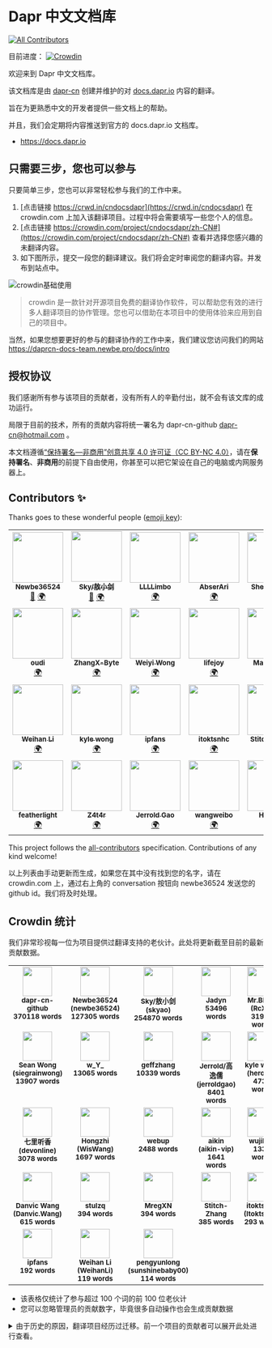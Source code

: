 # Dapr 中文文档库

<!-- ALL-CONTRIBUTORS-BADGE:START - Do not remove or modify this section -->
[![All Contributors](https://img.shields.io/badge/all_contributors-28-orange.svg?style=flat-square)](#contributors-)
<!-- ALL-CONTRIBUTORS-BADGE:END -->

目前进度： [![Crowdin](https://badges.crowdin.net/cndocsdapr/localized.svg)](https://crowdin.com/project/cndocsdapr)

欢迎来到 Dapr 中文文档库。

该文档库是由 [dapr-cn](https://github.com/dapr-cn) 创建并维护的对 [docs.dapr.io](https://docs.dapr.io/) 内容的翻译。

旨在为更熟悉中文的开发者提供一些文档上的帮助。

并且，我们会定期将内容推送到官方的 docs.dapr.io 文档库。

- <https://docs.dapr.io>

## 只需要三步，您也可以参与

只要简单三步，您也可以非常轻松参与我们的工作中来。

1. [点击链接 https://crwd.in/cndocsdapr](https://crwd.in/cndocsdapr) 在 crowdin.com 上加入该翻译项目。过程中将会需要填写一些您个人的信息。
2. [点击链接 https://crowdin.com/project/cndocsdapr/zh-CN#](https://crowdin.com/project/cndocsdapr/zh-CN#) 查看并选择您感兴趣的未翻译内容。
3. 如下图所示，提交一段您的翻译建议。我们将会定时审阅您的翻译内容。并发布到站点中。

![crowdin基础使用](assets/001_basic_crowdin.png)

> crowdin 是一款针对开源项目免费的翻译协作软件，可以帮助您有效的进行多人翻译项目的协作管理。您也可以借助在本项目中的使用体验来应用到自己的项目中。

当然，如果您想要更好的参与的翻译协作的工作中来，我们建议您访问我们的网站 <https://daprcn-docs-team.newbe.pro/docs/intro>

## 授权协议

我们感谢所有参与该项目的贡献者，没有所有人的辛勤付出，就不会有该文库的成功运行。

局限于目前的技术，所有的贡献内容将统一署名为 dapr-cn-github dapr-cn@hotmail.com 。

本文档遵循[“保持署名—非商用”创意共享 4.0 许可证（CC BY-NC 4.0）](http://creativecommons.org/licenses/by-nc/4.0/deed.zh)，请在**保持署名**、**非商用**的前提下自由使用，你甚至可以把它架设在自己的电脑或内网服务器上。

## Contributors ✨

Thanks goes to these wonderful people ([emoji key](https://allcontributors.org/docs/en/emoji-key)):

<!-- ALL-CONTRIBUTORS-LIST:START - Do not remove or modify this section -->
<!-- prettier-ignore-start -->
<!-- markdownlint-disable -->
<table>
  <tr>
    <td align="center"><a href="https://www.newbe.pro"><img src="https://avatars.githubusercontent.com/u/7685462?v=4?s=100" width="100px;" alt=""/><br /><sub><b>Newbe36524</b></sub></a><br /><a href="#ideas-newbe36524" title="Ideas, Planning, & Feedback">🤔</a> <a href="#translation-newbe36524" title="Translation">🌍</a></td>
    <td align="center"><a href="https://skyao.io"><img src="https://avatars.githubusercontent.com/u/1582369?v=4?s=100" width="100px;" alt=""/><br /><sub><b>Sky/敖小剑</b></sub></a><br /><a href="#ideas-skyao" title="Ideas, Planning, & Feedback">🤔</a> <a href="#translation-skyao" title="Translation">🌍</a></td>
    <td align="center"><a href="https://github.com/LLLLimbo"><img src="https://avatars.githubusercontent.com/u/31607003?v=4?s=100" width="100px;" alt=""/><br /><sub><b>LLLLimbo</b></sub></a><br /><a href="#translation-LLLLimbo" title="Translation">🌍</a></td>
    <td align="center"><a href="https://yuque.com/abser"><img src="https://avatars.githubusercontent.com/u/32089134?v=4?s=100" width="100px;" alt=""/><br /><sub><b>AbserAri</b></sub></a><br /><a href="#translation-abserari" title="Translation">🌍</a></td>
    <td align="center"><a href="https://www.jianshu.com/u/39ec0e6b1844?order_by=top"><img src="https://avatars.githubusercontent.com/u/12607748?v=4?s=100" width="100px;" alt=""/><br /><sub><b>Shengjie Yan</b></sub></a><br /><a href="#translation-sheng-jie" title="Translation">🌍</a></td>
    <td align="center"><a href="https://yuiter.com"><img src="https://avatars.githubusercontent.com/u/32116018?v=4?s=100" width="100px;" alt=""/><br /><sub><b>Danvic Wang</b></sub></a><br /><a href="#translation-danvic712" title="Translation">🌍</a></td>
    <td align="center"><a href="https://jadyn.wang"><img src="https://avatars.githubusercontent.com/u/13699353?v=4?s=100" width="100px;" alt=""/><br /><sub><b>Jadyn</b></sub></a><br /><a href="#translation-JadynWong" title="Translation">🌍</a></td>
  </tr>
  <tr>
    <td align="center"><a href="http://www.oudi.org"><img src="https://avatars.githubusercontent.com/u/2518192?v=4?s=100" width="100px;" alt=""/><br /><sub><b>oudi</b></sub></a><br /><a href="#translation-oudi" title="Translation">🌍</a></td>
    <td align="center"><a href="https://github.com/ZhangX-Byte"><img src="https://avatars.githubusercontent.com/u/6357361?v=4?s=100" width="100px;" alt=""/><br /><sub><b>ZhangX-Byte</b></sub></a><br /><a href="#translation-ZhangX-Byte" title="Translation">🌍</a></td>
    <td align="center"><a href="https://siegrain.wang"><img src="https://avatars.githubusercontent.com/u/11625599?v=4?s=100" width="100px;" alt=""/><br /><sub><b>Weiyi Wong</b></sub></a><br /><a href="#translation-siegrainwong" title="Translation">🌍</a></td>
    <td align="center"><a href="https://github.com/lifejoyforpy"><img src="https://avatars.githubusercontent.com/u/38183800?v=4?s=100" width="100px;" alt=""/><br /><sub><b>lifejoy</b></sub></a><br /><a href="#translation-lifejoyforpy" title="Translation">🌍</a></td>
    <td align="center"><a href="http://marklux.cn"><img src="https://avatars.githubusercontent.com/u/19239409?v=4?s=100" width="100px;" alt=""/><br /><sub><b>Mark Lumin</b></sub></a><br /><a href="#translation-MarkLux" title="Translation">🌍</a></td>
    <td align="center"><a href="http://blog.ithuo.net:8877"><img src="https://avatars.githubusercontent.com/u/20416202?v=4?s=100" width="100px;" alt=""/><br /><sub><b>charleszhn</b></sub></a><br /><a href="#translation-charleszhn" title="Translation">🌍</a></td>
    <td align="center"><a href="http://www.tomorjm.com"><img src="https://avatars.githubusercontent.com/u/11410549?v=4?s=100" width="100px;" alt=""/><br /><sub><b>Jaime Zhang</b></sub></a><br /><a href="#translation-TomorJM" title="Translation">🌍</a></td>
  </tr>
  <tr>
    <td align="center"><a href="https://www.cnblogs.com/weihanli"><img src="https://avatars.githubusercontent.com/u/7604648?v=4?s=100" width="100px;" alt=""/><br /><sub><b>Weihan Li</b></sub></a><br /><a href="#translation-weihanli" title="Translation">🌍</a></td>
    <td align="center"><a href="http://www.herowk.com"><img src="https://avatars.githubusercontent.com/u/1592834?v=4?s=100" width="100px;" alt=""/><br /><sub><b>kyle wong</b></sub></a><br /><a href="#translation-herowk" title="Translation">🌍</a></td>
    <td align="center"><a href="https://www.4async.com"><img src="https://avatars.githubusercontent.com/u/363344?v=4?s=100" width="100px;" alt=""/><br /><sub><b>ipfans</b></sub></a><br /><a href="#translation-ipfans" title="Translation">🌍</a></td>
    <td align="center"><a href="https://github.com/Itoktsnhc"><img src="https://avatars.githubusercontent.com/u/11204672?v=4?s=100" width="100px;" alt=""/><br /><sub><b>itoktsnhc</b></sub></a><br /><a href="#translation-itoktsnhc" title="Translation">🌍</a></td>
    <td align="center"><a href="https://github.com/Stitch-Zhang"><img src="https://avatars.githubusercontent.com/u/61350804?v=4?s=100" width="100px;" alt=""/><br /><sub><b>Stitch-Zhang</b></sub></a><br /><a href="#translation-Stitch-Zhang" title="Translation">🌍</a></td>
    <td align="center"><a href="http://www.cnblogs.com/stulzq"><img src="https://avatars.githubusercontent.com/u/13200155?v=4?s=100" width="100px;" alt=""/><br /><sub><b>Zhiqiang Li</b></sub></a><br /><a href="#translation-stulzq" title="Translation">🌍</a></td>
    <td align="center"><a href="https://github.com/doddgu"><img src="https://avatars.githubusercontent.com/u/7299249?v=4?s=100" width="100px;" alt=""/><br /><sub><b>鬼谷子</b></sub></a><br /><a href="#translation-doddgu" title="Translation">🌍</a></td>
  </tr>
  <tr>
    <td align="center"><a href="https://blog.cong.moe"><img src="https://avatars.githubusercontent.com/u/18305255?v=4?s=100" width="100px;" alt=""/><br /><sub><b>featherlight</b></sub></a><br /><a href="#translation-zcong1993" title="Translation">🌍</a></td>
    <td align="center"><a href="https://github.com/Z4t4r"><img src="https://avatars.githubusercontent.com/u/26058185?v=4?s=100" width="100px;" alt=""/><br /><sub><b>Z4t4r</b></sub></a><br /><a href="#translation-Z4t4r" title="Translation">🌍</a></td>
    <td align="center"><a href="https://github.com/jerroldgao"><img src="https://avatars.githubusercontent.com/u/6866361?v=4?s=100" width="100px;" alt=""/><br /><sub><b>Jerrold Gao</b></sub></a><br /><a href="#translation-jerroldgao" title="Translation">🌍</a></td>
    <td align="center"><a href="http://www.wwbweibo.icu"><img src="https://avatars.githubusercontent.com/u/20398347?v=4?s=100" width="100px;" alt=""/><br /><sub><b>wangweibo</b></sub></a><br /><a href="#translation-wwbweibo" title="Translation">🌍</a></td>
    <td align="center"><a href="https://www.cnblogs.com/wiswang"><img src="https://avatars.githubusercontent.com/u/18387458?v=4?s=100" width="100px;" alt=""/><br /><sub><b>Hongzhi</b></sub></a><br /><a href="#translation-WisWang" title="Translation">🌍</a></td>
    <td align="center"><a href="https://www.weyhd.com"><img src="https://avatars.githubusercontent.com/u/439390?v=4?s=100" width="100px;" alt=""/><br /><sub><b>geffzhang</b></sub></a><br /><a href="#translation-geffzhang" title="Translation">🌍</a></td>
    <td align="center"><a href="https://github.com/zhi-gang-sun"><img src="https://avatars.githubusercontent.com/u/30427722?v=4?s=100" width="100px;" alt=""/><br /><sub><b>zhi-gang-sun</b></sub></a><br /><a href="#translation-zhi-gang-sun" title="Translation">🌍</a></td>
  </tr>
</table>

<!-- markdownlint-restore -->
<!-- prettier-ignore-end -->

<!-- ALL-CONTRIBUTORS-LIST:END -->

This project follows the [all-contributors](https://github.com/all-contributors/all-contributors) specification. Contributions of any kind welcome!

以上列表由手动更新而生成，如果您在其中没有找到您的名字，请在 crowdin.com 上，通过右上角的 conversation 按钮向 newbe36524 发送您的 github id。我们将及时处理。

## Crowdin 统计

我们非常珍视每一位为项目提供过翻译支持的老伙计。此处将更新截至目前的最新贡献数据。

<!-- CROWDIN-TRANSLATORS-START -->
<table style="width: 100%;"><tr>
              <td style="text-align:center; vertical-align: top;">
                  <a href="https://crowdin.com/profile/dapr-cn-github">
                    <img style="width: 58px" src="https://i2.wp.com/crowdin.com/images/user-picture.png?ssl=1"/>
                   </a>
                  <br />
                  <sub>
                      <b>dapr-cn-github</b>
                  </sub>
                  <br />
                  <sub>
                      <b>370118 words</b>
                  </sub>
              </td>
              <td style="text-align:center; vertical-align: top;">
                  <a href="https://crowdin.com/profile/newbe36524">
                    <img style="width: 58px" src="https://i2.wp.com/crowdin.com/images/user-picture.png?ssl=1"/>
                   </a>
                  <br />
                  <sub>
                      <b>Newbe36524 (newbe36524)</b>
                  </sub>
                  <br />
                  <sub>
                      <b>127305 words</b>
                  </sub>
              </td>
              <td style="text-align:center; vertical-align: top;">
                  <a href="https://crowdin.com/profile/skyao">
                    <img style="width: 58px" src="https://i2.wp.com/crowdin.com/images/user-picture.png?ssl=1"/>
                   </a>
                  <br />
                  <sub>
                      <b>Sky/敖小剑 (skyao)</b>
                  </sub>
                  <br />
                  <sub>
                      <b>254870 words</b>
                  </sub>
              </td>
              <td style="text-align:center; vertical-align: top;">
                  <a href="https://crowdin.com/profile/Jadyn">
                    <img style="width: 58px" src="https://i2.wp.com/crowdin.com/images/user-picture.png?ssl=1"/>
                   </a>
                  <br />
                  <sub>
                      <b>Jadyn</b>
                  </sub>
                  <br />
                  <sub>
                      <b>53496 words</b>
                  </sub>
              </td>
              <td style="text-align:center; vertical-align: top;">
                  <a href="https://crowdin.com/profile/RcXu">
                    <img style="width: 58px" src="https://i2.wp.com/crowdin.com/images/user-picture.png?ssl=1"/>
                   </a>
                  <br />
                  <sub>
                      <b>Mr.Black (RcXu)</b>
                  </sub>
                  <br />
                  <sub>
                      <b>31916 words</b>
                  </sub>
              </td>
              <td style="text-align:center; vertical-align: top;">
                  <a href="https://crowdin.com/profile/betulasector">
                    <img style="width: 58px" src="https://i2.wp.com/crowdin.com/images/user-picture.png?ssl=1"/>
                   </a>
                  <br />
                  <sub>
                      <b>betulasector</b>
                  </sub>
                  <br />
                  <sub>
                      <b>20617 words</b>
                  </sub>
              </td>
              <td style="text-align:center; vertical-align: top;">
                  <a href="https://crowdin.com/profile/LLLimbo">
                    <img style="width: 58px" src="https://i2.wp.com/crowdin.com/images/user-picture.png?ssl=1"/>
                   </a>
                  <br />
                  <sub>
                      <b>LLLLimbo (LLLimbo)</b>
                  </sub>
                  <br />
                  <sub>
                      <b>20462 words</b>
                  </sub>
              </td></tr><tr>
              <td style="text-align:center; vertical-align: top;">
                  <a href="https://crowdin.com/profile/siegrainwong">
                    <img style="width: 58px" src="https://i2.wp.com/crowdin.com/images/user-picture.png?ssl=1"/>
                   </a>
                  <br />
                  <sub>
                      <b>Sean Wong (siegrainwong)</b>
                  </sub>
                  <br />
                  <sub>
                      <b>13907 words</b>
                  </sub>
              </td>
              <td style="text-align:center; vertical-align: top;">
                  <a href="https://crowdin.com/profile/w_Y_">
                    <img style="width: 58px" src="https://i2.wp.com/crowdin.com/images/user-picture.png?ssl=1"/>
                   </a>
                  <br />
                  <sub>
                      <b>w_Y_</b>
                  </sub>
                  <br />
                  <sub>
                      <b>13065 words</b>
                  </sub>
              </td>
              <td style="text-align:center; vertical-align: top;">
                  <a href="https://crowdin.com/profile/geffzhang">
                    <img style="width: 58px" src="https://i2.wp.com/crowdin.com/images/user-picture.png?ssl=1"/>
                   </a>
                  <br />
                  <sub>
                      <b>geffzhang</b>
                  </sub>
                  <br />
                  <sub>
                      <b>10339 words</b>
                  </sub>
              </td>
              <td style="text-align:center; vertical-align: top;">
                  <a href="https://crowdin.com/profile/jerroldgao">
                    <img style="width: 58px" src="https://i2.wp.com/crowdin.com/images/user-picture.png?ssl=1"/>
                   </a>
                  <br />
                  <sub>
                      <b>Jerrold/高逸儒 (jerroldgao)</b>
                  </sub>
                  <br />
                  <sub>
                      <b>8401 words</b>
                  </sub>
              </td>
              <td style="text-align:center; vertical-align: top;">
                  <a href="https://crowdin.com/profile/herowk">
                    <img style="width: 58px" src="https://i2.wp.com/crowdin.com/images/user-picture.png?ssl=1"/>
                   </a>
                  <br />
                  <sub>
                      <b>kyle wong (herowk)</b>
                  </sub>
                  <br />
                  <sub>
                      <b>4739 words</b>
                  </sub>
              </td>
              <td style="text-align:center; vertical-align: top;">
                  <a href="https://crowdin.com/profile/doddgu">
                    <img style="width: 58px" src="https://i2.wp.com/crowdin.com/images/user-picture.png?ssl=1"/>
                   </a>
                  <br />
                  <sub>
                      <b>doddgu</b>
                  </sub>
                  <br />
                  <sub>
                      <b>2372 words</b>
                  </sub>
              </td>
              <td style="text-align:center; vertical-align: top;">
                  <a href="https://crowdin.com/profile/charleszhn">
                    <img style="width: 58px" src="https://i2.wp.com/crowdin.com/images/user-picture.png?ssl=1"/>
                   </a>
                  <br />
                  <sub>
                      <b>charleszhn</b>
                  </sub>
                  <br />
                  <sub>
                      <b>1727 words</b>
                  </sub>
              </td></tr><tr>
              <td style="text-align:center; vertical-align: top;">
                  <a href="https://crowdin.com/profile/devonline">
                    <img style="width: 58px" src="https://i2.wp.com/crowdin.com/images/user-picture.png?ssl=1"/>
                   </a>
                  <br />
                  <sub>
                      <b>七里听香 (devonline)</b>
                  </sub>
                  <br />
                  <sub>
                      <b>3078 words</b>
                  </sub>
              </td>
              <td style="text-align:center; vertical-align: top;">
                  <a href="https://crowdin.com/profile/WisWang">
                    <img style="width: 58px" src="https://i2.wp.com/crowdin.com/images/user-picture.png?ssl=1"/>
                   </a>
                  <br />
                  <sub>
                      <b>Hongzhi (WisWang)</b>
                  </sub>
                  <br />
                  <sub>
                      <b>1697 words</b>
                  </sub>
              </td>
              <td style="text-align:center; vertical-align: top;">
                  <a href="https://crowdin.com/profile/webup">
                    <img style="width: 58px" src="https://i2.wp.com/crowdin.com/images/user-picture.png?ssl=1"/>
                   </a>
                  <br />
                  <sub>
                      <b>webup</b>
                  </sub>
                  <br />
                  <sub>
                      <b>2488 words</b>
                  </sub>
              </td>
              <td style="text-align:center; vertical-align: top;">
                  <a href="https://crowdin.com/profile/aikin-vip">
                    <img style="width: 58px" src="https://i2.wp.com/crowdin.com/images/user-picture.png?ssl=1"/>
                   </a>
                  <br />
                  <sub>
                      <b>aikin (aikin-vip)</b>
                  </sub>
                  <br />
                  <sub>
                      <b>1641 words</b>
                  </sub>
              </td>
              <td style="text-align:center; vertical-align: top;">
                  <a href="https://crowdin.com/profile/wujihua">
                    <img style="width: 58px" src="https://i2.wp.com/crowdin.com/images/user-picture.png?ssl=1"/>
                   </a>
                  <br />
                  <sub>
                      <b>wujihua</b>
                  </sub>
                  <br />
                  <sub>
                      <b>1338 words</b>
                  </sub>
              </td>
              <td style="text-align:center; vertical-align: top;">
                  <a href="https://crowdin.com/profile/MarkLux">
                    <img style="width: 58px" src="https://i2.wp.com/crowdin.com/images/user-picture.png?ssl=1"/>
                   </a>
                  <br />
                  <sub>
                      <b>MarkLux</b>
                  </sub>
                  <br />
                  <sub>
                      <b>1264 words</b>
                  </sub>
              </td>
              <td style="text-align:center; vertical-align: top;">
                  <a href="https://crowdin.com/profile/qianjunakasumi">
                    <img style="width: 58px" src="https://i2.wp.com/crowdin.com/images/user-picture.png?ssl=1"/>
                   </a>
                  <br />
                  <sub>
                      <b>千橘 雫霞 (qianjunakasumi)</b>
                  </sub>
                  <br />
                  <sub>
                      <b>723 words</b>
                  </sub>
              </td></tr><tr>
              <td style="text-align:center; vertical-align: top;">
                  <a href="https://crowdin.com/profile/Danvic.Wang">
                    <img style="width: 58px" src="https://i2.wp.com/crowdin.com/images/user-picture.png?ssl=1"/>
                   </a>
                  <br />
                  <sub>
                      <b>Danvic Wang (Danvic.Wang)</b>
                  </sub>
                  <br />
                  <sub>
                      <b>615 words</b>
                  </sub>
              </td>
              <td style="text-align:center; vertical-align: top;">
                  <a href="https://crowdin.com/profile/stulzq">
                    <img style="width: 58px" src="https://i2.wp.com/crowdin.com/images/user-picture.png?ssl=1"/>
                   </a>
                  <br />
                  <sub>
                      <b>stulzq</b>
                  </sub>
                  <br />
                  <sub>
                      <b>394 words</b>
                  </sub>
              </td>
              <td style="text-align:center; vertical-align: top;">
                  <a href="https://crowdin.com/profile/MregXN">
                    <img style="width: 58px" src="https://i2.wp.com/crowdin.com/images/user-picture.png?ssl=1"/>
                   </a>
                  <br />
                  <sub>
                      <b>MregXN</b>
                  </sub>
                  <br />
                  <sub>
                      <b>394 words</b>
                  </sub>
              </td>
              <td style="text-align:center; vertical-align: top;">
                  <a href="https://crowdin.com/profile/Stitch-Zhang">
                    <img style="width: 58px" src="https://i2.wp.com/crowdin.com/images/user-picture.png?ssl=1"/>
                   </a>
                  <br />
                  <sub>
                      <b>Stitch-Zhang</b>
                  </sub>
                  <br />
                  <sub>
                      <b>385 words</b>
                  </sub>
              </td>
              <td style="text-align:center; vertical-align: top;">
                  <a href="https://crowdin.com/profile/Itoktsnhc">
                    <img style="width: 58px" src="https://i2.wp.com/crowdin.com/images/user-picture.png?ssl=1"/>
                   </a>
                  <br />
                  <sub>
                      <b>itoktsnhc (Itoktsnhc)</b>
                  </sub>
                  <br />
                  <sub>
                      <b>293 words</b>
                  </sub>
              </td>
              <td style="text-align:center; vertical-align: top;">
                  <a href="https://crowdin.com/profile/oudi">
                    <img style="width: 58px" src="https://i2.wp.com/crowdin.com/images/user-picture.png?ssl=1"/>
                   </a>
                  <br />
                  <sub>
                      <b>oudi</b>
                  </sub>
                  <br />
                  <sub>
                      <b>280 words</b>
                  </sub>
              </td>
              <td style="text-align:center; vertical-align: top;">
                  <a href="https://crowdin.com/profile/codjust">
                    <img style="width: 58px" src="https://i2.wp.com/crowdin.com/images/user-picture.png?ssl=1"/>
                   </a>
                  <br />
                  <sub>
                      <b>codjust</b>
                  </sub>
                  <br />
                  <sub>
                      <b>208 words</b>
                  </sub>
              </td></tr><tr>
              <td style="text-align:center; vertical-align: top;">
                  <a href="https://crowdin.com/profile/ipfans">
                    <img style="width: 58px" src="https://i2.wp.com/crowdin.com/images/user-picture.png?ssl=1"/>
                   </a>
                  <br />
                  <sub>
                      <b>ipfans</b>
                  </sub>
                  <br />
                  <sub>
                      <b>192 words</b>
                  </sub>
              </td>
              <td style="text-align:center; vertical-align: top;">
                  <a href="https://crowdin.com/profile/WeihanLi">
                    <img style="width: 58px" src="https://i2.wp.com/crowdin.com/images/user-picture.png?ssl=1"/>
                   </a>
                  <br />
                  <sub>
                      <b>Weihan Li (WeihanLi)</b>
                  </sub>
                  <br />
                  <sub>
                      <b>119 words</b>
                  </sub>
              </td>
              <td style="text-align:center; vertical-align: top;">
                  <a href="https://crowdin.com/profile/sunshinebaby00">
                    <img style="width: 58px" src="https://i2.wp.com/crowdin.com/images/user-picture.png?ssl=1"/>
                   </a>
                  <br />
                  <sub>
                      <b>pengyunlong (sunshinebaby00)</b>
                  </sub>
                  <br />
                  <sub>
                      <b>114 words</b>
                  </sub>
              </td></tr></table>
<!-- CROWDIN-TRANSLATORS-END -->

- 该表格仅统计了参与超过 100 个词的前 100 位老伙计
- 您可以忽略管理员的贡献数字，毕竟很多自动操作也会生成贡献数据

<details>
  <summary>由于历史的原因，翻译项目经历过迁移。前一个项目的贡献者可以展开此处进行查看。</summary>
<table style="width: 100%;"><tr>
<td style="text-align:center; vertical-align: top;">
    <a href="https://crowdin.com/profile/newbe36524">
      <img style="width: 58px" src="https://crowdin-static.downloads.crowdin.com/avatar/14343192/medium/4d4f53fb1650aef3e1e74849d4293595.png"/>
      </a>
    <br />
    <sub>
        <b>Newbe36524 (newbe36524)</b>
    </sub>
    <br />
    <sub>
        <b>79730 words</b>
    </sub>
</td>
<td style="text-align:center; vertical-align: top;">
    <a href="https://crowdin.com/profile/skyao">
      <img style="width: 58px" src="https://crowdin-static.downloads.crowdin.com/avatar/14555814/medium/5d768c59a963649d667ba88370356627.jpeg"/>
      </a>
    <br />
    <sub>
        <b>Sky/敖小剑 (skyao)</b>
    </sub>
    <br />
    <sub>
        <b>6281 words</b>
    </sub>
</td>
<td style="text-align:center; vertical-align: top;">
    <a href="https://crowdin.com/profile/ZhangX-Byte">
      <img style="width: 58px" src="https://crowdin-static.downloads.crowdin.com/avatar/14548398/medium/488c14cc6b9c803497582582efe4847b.png"/>
      </a>
    <br />
    <sub>
        <b>ZhangX-Byte</b>
    </sub>
    <br />
    <sub>
        <b>4311 words</b>
    </sub>
</td>
<td style="text-align:center; vertical-align: top;">
    <a href="https://crowdin.com/profile/fffirer">
      <img style="width: 58px" src="https://www.gravatar.com/avatar/3e94ebb36363097fb0b2e5a94e835373?s=48&d=https%3A%2F%2Fcrowdin.com%2Fimages%2Fuser-picture.png"/>
      </a>
    <br />
    <sub>
        <b>fffirer</b>
    </sub>
    <br />
    <sub>
        <b>3943 words</b>
    </sub>
</td>
<td style="text-align:center; vertical-align: top;">
    <a href="https://crowdin.com/profile/msdz">
      <img style="width: 58px" src="https://crowdin-static.downloads.crowdin.com/avatar/13368878/medium/a3291c46f7859b752e90cea385aa54e1.jpeg"/>
      </a>
    <br />
    <sub>
        <b>David Zheng (msdz)</b>
    </sub>
    <br />
    <sub>
        <b>4665 words</b>
    </sub>
</td>
<td style="text-align:center; vertical-align: top;">
    <a href="https://crowdin.com/profile/yhyddr">
      <img style="width: 58px" src="https://crowdin-static.downloads.crowdin.com/avatar/13843187/medium/bd780c98ac58da3cdab556ab6367d9cf.png"/>
      </a>
    <br />
    <sub>
        <b>Abser·Ari (yhyddr)</b>
    </sub>
    <br />
    <sub>
        <b>1613 words</b>
    </sub>
</td>
<td style="text-align:center; vertical-align: top;">
    <a href="https://crowdin.com/profile/sheng-jie">
      <img style="width: 58px" src="https://crowdin-static.downloads.crowdin.com/avatar/14570618/medium/8122d28f63654c0c2fb6a985089002b9.jpeg"/>
      </a>
    <br />
    <sub>
        <b>Shengjie Yan (sheng-jie)</b>
    </sub>
    <br />
    <sub>
        <b>6542 words</b>
    </sub>
</td></tr><tr>
<td style="text-align:center; vertical-align: top;">
    <a href="https://crowdin.com/profile/liuyangc3">
      <img style="width: 58px" src="https://crowdin-static.downloads.crowdin.com/avatar/14660900/medium/0bdd3c54a919c5281765e19e7544eb31.jpeg"/>
      </a>
    <br />
    <sub>
        <b>yang liu (liuyangc3)</b>
    </sub>
    <br />
    <sub>
        <b>652 words</b>
    </sub>
</td>
<td style="text-align:center; vertical-align: top;">
    <a href="https://crowdin.com/profile/betulasector">
      <img style="width: 58px" src="https://www.gravatar.com/avatar/c757045e7c6adb9682ee1ac35dabdb69?s=48&d=https%3A%2F%2Fcrowdin.com%2Fimages%2Fuser-picture.png"/>
      </a>
    <br />
    <sub>
        <b>betulasector</b>
    </sub>
    <br />
    <sub>
        <b>589 words</b>
    </sub>
</td>
<td style="text-align:center; vertical-align: top;">
    <a href="https://crowdin.com/profile/heavenwing">
      <img style="width: 58px" src="https://crowdin-static.downloads.crowdin.com/avatar/14548206/medium/eb0f45aa3396ea685c465bf67e7103a8.png"/>
      </a>
    <br />
    <sub>
        <b>Yongguang Zhu (heavenwing)</b>
    </sub>
    <br />
    <sub>
        <b>604 words</b>
    </sub>
</td>
<td style="text-align:center; vertical-align: top;">
    <a href="https://crowdin.com/profile/sunshinebaby00">
      <img style="width: 58px" src="https://crowdin-static.downloads.crowdin.com/avatar/14576690/medium/c5e9d1d3c62de3a098c94d0b44c7be62.jpeg"/>
      </a>
    <br />
    <sub>
        <b>pengyunlong (sunshinebaby00)</b>
    </sub>
    <br />
    <sub>
        <b>522 words</b>
    </sub>
</td>
<td style="text-align:center; vertical-align: top;">
    <a href="https://crowdin.com/profile/mrpengfei">
      <img style="width: 58px" src="https://crowdin-static.downloads.crowdin.com/avatar/14659712/medium/7ab051b1a809e29b3a1ccd94eabc03d2.png"/>
      </a>
    <br />
    <sub>
        <b>mrpengfei</b>
    </sub>
    <br />
    <sub>
        <b>508 words</b>
    </sub>
</td>
<td style="text-align:center; vertical-align: top;">
    <a href="https://crowdin.com/profile/Jadyn">
      <img style="width: 58px" src="https://i2.wp.com/crowdin.com/images/user-picture.png?ssl=1"/>
      </a>
    <br />
    <sub>
        <b>Jadyn</b>
    </sub>
    <br />
    <sub>
        <b>479 words</b>
    </sub>
</td>
<td style="text-align:center; vertical-align: top;">
    <a href="https://crowdin.com/profile/LLLimbo">
      <img style="width: 58px" src="https://crowdin-static.downloads.crowdin.com/avatar/14662540/medium/221399a113d62b524901b9384f6ba9b5.jpg"/>
      </a>
    <br />
    <sub>
        <b>LLLLimbo (LLLimbo)</b>
    </sub>
    <br />
    <sub>
        <b>458 words</b>
    </sub>
</td></tr><tr>
<td style="text-align:center; vertical-align: top;">
    <a href="https://crowdin.com/profile/oudi">
      <img style="width: 58px" src="https://crowdin-static.downloads.crowdin.com/avatar/14397588/medium/d45928ebed8263cf5919c863bfcd699e.jpeg"/>
      </a>
    <br />
    <sub>
        <b>oudi</b>
    </sub>
    <br />
    <sub>
        <b>379 words</b>
    </sub>
</td>
<td style="text-align:center; vertical-align: top;">
    <a href="https://crowdin.com/profile/lifejoyforpy">
      <img style="width: 58px" src="https://crowdin-static.downloads.crowdin.com/avatar/14657860/medium/08a4c53e85f5cc73127e0b6e6d2c09af.jpeg"/>
      </a>
    <br />
    <sub>
        <b>lifejoy (lifejoyforpy)</b>
    </sub>
    <br />
    <sub>
        <b>157 words</b>
    </sub>
</td>
<td style="text-align:center; vertical-align: top;">
    <a href="https://crowdin.com/profile/Danvic.Wang">
      <img style="width: 58px" src="https://crowdin-static.downloads.crowdin.com/avatar/14615740/medium/3f35f4e495afae34f0633d49c65b8113.jpeg"/>
      </a>
    <br />
    <sub>
        <b>Danvic Wang (Danvic.Wang)</b>
    </sub>
    <br />
    <sub>
        <b>116 words</b>
    </sub>
</td></tr></table>
</details>
